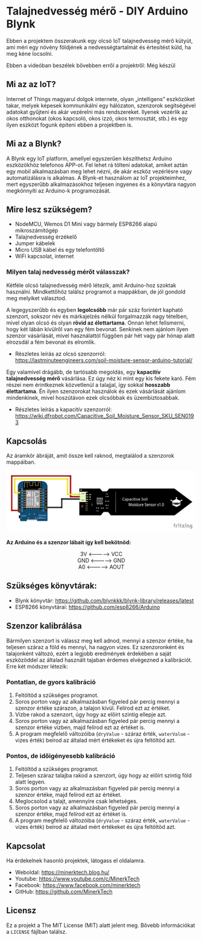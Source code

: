 # Talajnedvesség mérő - DIY Arduino Blynk
Ebben a projektem összerakunk egy olcsó IoT talajnedvesség mérő kütyüt, ami méri egy növény földjének a nedvességtartalmát és értesítést küld, ha meg kéne locsolni.

Ebben a videóban beszélek bővebben erről a projektről: Még készül

## Mi az az IoT?
Internet of Things magyarul dolgok internete, olyan „intelligens” eszközöket takar, melyek képesek kommunikálni egy hálózaton, szenzorok segítségével adatokat gyűjteni és akár vezérelni más rendszereket. Ilyenek vezérlik az okos otthonokat (okos kapcsoló, okos izzó, okos termosztát, stb.) és egy ilyen eszközt fogunk építeni ebben a projektben is.

## Mi az a Blynk?
A Blynk egy IoT platform, amellyel egyszerűen készíthetsz Arduino eszközökhöz telefonos APP-ot. Fel lehet rá tölteni adatokat, amiket aztán egy mobil alkalmazásban meg lehet nézni, de akár eszköz vezérlésre vagy automatizálásra is alkalmas.
A Blynk-et használom az IoT projekteimhez, mert egyszerűbb alkalmazásokhoz teljesen ingyenes és a könyvtára nagyon megkönnyíti az Arduino-k programozását.

## Mire lesz szükségem?
  - NodeMCU, Wemos D1 Mini vagy bármely ESP8266 alapú mikroszámítógép
  - Talajnedvesség érzékelő
  - Jumper kábelek
  - Micro USB kábel és egy telefontöltő
  - WiFi kapcsolat, internet

### Milyen talaj nedvesség mérőt válasszak?
Kétféle olcsó talajnedvesség mérő létezik, amit Arduino-hoz szoktak használni. Mindkettőhöz találsz programot a mappákban, de jól gondold meg melyiket választod.

A legegyszerűbb és egyben **legolcsóbb** már pár száz forintért kapható szenzort, sokszor név és márkajelzés nélkül forgalmazzák nagy tételben, mivel olyan olcsó és olyan **rövid az élettartama**. Onnan lehet felismerni, hogy két lábán kívülről van egy fém bevonat. Senkinek nem ajánlom ilyen szenzor vásárlását, mivel használattól függően pár hét vagy pár hónap alatt elrozsdál a fém bevonat és elromlik.
- Részletes leírás az olcsó szenzorról: https://lastminuteengineers.com/soil-moisture-sensor-arduino-tutorial/ 

Egy valamivel drágább, de tartósabb megoldás, egy **kapacitív talajnedvesség mérő** vásárlása. Ez úgy néz ki mint egy kis fekete karó. Fém részei nem érintkeznek közvetlenül a talajjal, így sokkal **hosszabb élettartama**. Én ilyen szenzorokat használok és ezek vásárlását ajánlom mindenkinek, mivel hoszútávon ezek olcsóbbak és üzembiztosabbak.
- Részletes leírás a kapacitív szenzorról: https://wiki.dfrobot.com/Capacitive_Soil_Moisture_Sensor_SKU_SEN0193


## Kapcsolás
Az áramkör ábráját, amit össze kell raknod, megtalálod a szenzorok mappáiban.
<p align="center">
  <img src="https://github.com/MinerkTech/Talajnedvesseg-mero-DIY-Arduino-Blynk/blob/Beta/Kapacitiv-szenzor/WemosD1-Kapacitiv-szenzor-kapcsolas.png" weight="640" title="Példa kapcsolás">
</p>

**<p>Az Arduino és a szenzor lábait így kell bekötnöd:</p>**

<p align="center">
3V <-----> VCC
<br>GND <-----> GND
<br>A0 <-----> AOUT</p>

## Szükséges könyvtárak:
- Blynk könyvtár: https://github.com/blynkkk/blynk-library/releases/latest
- ESP8266 könyvtárai: https://github.com/esp8266/Arduino

## Szenzor kalibrálása
Bármilyen szenzort is válassz meg kell adnod, mennyi a szenzor értéke, ha teljesen száraz a föld és mennyi, ha nagyon vizes. Ez szenzoronként és talajonként változó, ezért a legjobb eredmények érdekében a saját eszközöddel az általad használt tajaban érdemes elvégezned a kalibrációt. Erre két módszer létezik:

### Pontatlan, de gyors kalibráció
1. Feltöltöd a szükséges programot.
2. Soros porton vagy az alkalmazásban figyeled pár percig mennyi a szenzor értéke szárazon, a talajon kívül. Felírod ezt az értéket.
3. Vízbe rakod a szenzort, úgy hogy az előírt szintig ellepje azt.
4. Soros porton vagy az alkalmazásban figyeled pár percig mennyi a szenzor értéke vízben, majd felírod ezt az értéket is.
5. A program megfelelő változóiba (`dryValue` - száraz érték, `waterValue` - vizes érték) beírod az általad mért értékeket és újra feltöltöd azt.

### Pontos, de időigényesebb kalibráció
1. Feltöltöd a szükséges programot.
2. Teljesen száraz talajba rakod a szenzort, úgy hogy az előírt szintig föld alatt legyen.
3. Soros porton vagy az alkalmazásban figyeled pár percig mennyi a szenzor értéke, majd felírod ezt az értéket.
4. Meglocsolod a talajt, amennyire csak lehetséges.
5. Soros porton vagy az alkalmazásban figyeled pár percig mennyi a szenzor értéke, majd felírod ezt az értéket is.
6. A program megfelelő változóiba (`dryValue` - száraz érték, `waterValue` - vizes érték) beírod az általad mért értékeket és újra feltöltöd azt.

## Kapcsolat
Ha érdekelnek hasonló projektek, látogass el oldalamra.
- Weboldal: https://minerktech.blog.hu/
- Youtube: https://www.youtube.com/c/MinerkTech
- Facebook: https://www.facebook.com/minerktech
- GitHub: https://github.com/MinerkTech

## Licensz
Ez a projekt a The MIT License (MIT) alatt jelent meg. Bővebb információkat a `LICENSE` fájlban találsz.
